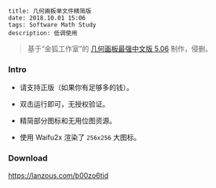 ```
title: 几何画板单文件精简版
date: 2018.10.01 15:06
tags: Software Math Study
description: 低调使用
```

> 基于“金狐工作室”的 [几何画板最强中文版 5.06](http://jinhu.me/article.asp?id=232) 制作，侵删。

### Intro

- 请支持正版（如果你有足够多的钱）。

- 双击运行即可，无授权验证。

- 精简部分图标和无用位图资源。

- 使用 Waifu2x 渲染了 `256x256` 大图标。

### Download

<https://lanzous.com/b00zo6tid>
